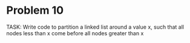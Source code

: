 # Problem 10

TASK: 
Write code to partition a linked list around a value x, such that all nodes
less than x come before all nodes greater than x
